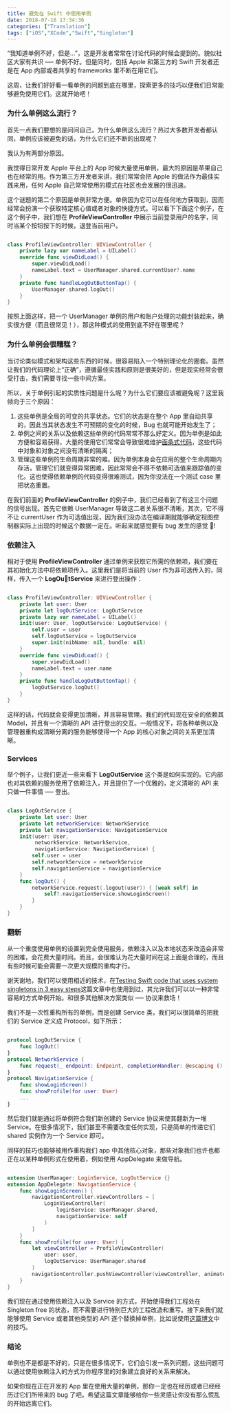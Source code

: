 ```yaml
---
title: 避免在 Swift 中使用单例
date: 2018-07-16 17:34:36
categories: ["Translation"]
tags: ["iOS","XCode","Swift","Singleton"]
---
```




“我知道单例不好，但是...”，这是开发者常常在讨论代码的时候会提到的。貌似社区大家有共识 ── 单例不好。但是同时，包括 Apple 和第三方的 Swift 开发者还是在 App 内部或者共享的 frameworks 里不断在用它们。

这周，让我们好好看一看单例的问题到底在哪里，探索更多的技巧以便我们日常能够避免使用它们。这就开始吧！

### 为什么单例这么流行？

首先一点我们要想的是问问自己，为什么单例这么流行？热过大多数开发者都认同，单例应该被避免的话，为什么它们还不断的出现呢？

我认为有两部分原因。

我觉得日常开发 Apple 平台上的 App 时候大量使用单例，最大的原因是苹果自己也在经常的用。作为第三方开发者来讲，我们常常会把 Apple 的做法作为最佳实践来用，任何 Apple 自己常常使用的模式在社区也会发展的很迅速。

这个谜题的第二个原因是单例非常方便。单例因为它可以在任何地方获取到，因而经常会扮演一个获取特定核心值或者对象的快捷方式。可以看下下面这个例子，在这个例子中，我们想在 **ProfileViewController** 中展示当前登录用户的名字，同时当某个按钮按下的时候，退登当前用户。


``` Swift

class ProfileViewController: UIViewController {
    private lazy var nameLabel = UILabel()
    override func viewDidLoad() {
        super.viewDidLoad()
        nameLabel.text = UserManager.shared.currentUser?.name
    }
    private func handleLogOutButtonTap() {
        UserManager.shared.logOut()
    }
}

```

按照上面这样，把一个 UserManager 单例的用户和账户处理的功能封装起来，确实很方便（而且很常见！），那这种模式的使用到底不好在哪里呢？

### 为什么单例会很糟糕？

当讨论类似模式和架构这些东西的时候，很容易陷入一个特别理论化的圈套。虽然让我们的代码理论上“正确”，遵循最佳实践和原则是很美好的，但是现实经常会很受打击，我们需要寻找一些中间方案。

所以，关于单例引起的实质性问题是什么呢？为什么它们要应该被避免呢？这里我倾向于三个原因：

1. 这些单例是全局的可变的共享状态。它们的状态是在整个 App 里自动共享的，因此当其状态发生不可预期的变化的时候，Bug 也就可能开始发生了；
2. 单例之间的关系以及依赖这些单例的代码常常不那么好定义。因为单例是如此方便和容易获得，大量的使用它们常常会导致很难维护[面条式代码](https://zh.wikipedia.org/wiki/%E9%9D%A2%E6%9D%A1%E5%BC%8F%E4%BB%A3%E7%A0%81)，这些代码中对象和对象之间没有清晰的隔离；
3. 管理这些单例的生命周期非常的难。因为单例本身会在应用的整个生命周期内存活，管理它们就变得异常困难，因此常常会不得不依赖可选值来跟踪值的变化。这也使得依赖单例的代码变得很难测试，因为你没法在一个测试 case 里把状态重置。

在我们前面的 **ProfileViewController** 的例子中，我们已经看到了有这三个问题的信号出现。首先它依赖 UserManager 导致这二者关系很不清晰，其次，它不得不让 currentUser 作为可选值出现，因为我们没办法在编译期就能够确定视图控制器实际上出现的时候这个数据一定在。听起来就感觉要有 bug 发生的感觉 😬!


### 依赖注入

相对于使用 **ProfileViewController** 通过单例来获取它所需的依赖项，我们要在其初始化方法中将依赖项传入。这里我们是将当前的 User 作为非可选传入的，同样，传入一个 **LogOutService** 来进行登出操作：


```Swift

class ProfileViewController: UIViewController {
    private let user: User
    private let logOutService: LogOutService
    private lazy var nameLabel = UILabel()
    init(user: User, logOutService: LogOutService) {
        self.user = user
        self.logOutService = logOutService
        super.init(nibName: nil, bundle: nil)
    }
    override func viewDidLoad() {
        super.viewDidLoad()
        nameLabel.text = user.name
    }
    private func handleLogOutButtonTap() {
        logOutService.logOut()
    }
}

```

这样的话，代码就会变得更加清晰，并且容易管理。我们的代码现在安全的依赖其 Model，并且有一个清晰的 API 进行登出的交互。一般情况下，将各种单例以及管理器重构成清晰分离的服务能够使得一个 App 的核心对象之间的关系更加清晰。

### Services

举个例子，让我们更近一些来看下 **LogOutService** 这个类是如何实现的。它内部也对其依赖的服务使用了依赖注入，并且提供了一个优雅的，定义清晰的 API 来只做一件事情 ── 登出。

``` Swift

class LogOutService {
    private let user: User
    private let networkService: NetworkService
    private let navigationService: NavigationService
    init(user: User,
         networkService: NetworkService,
         navigationService: NavigationService) {
        self.user = user
        self.networkService = networkService
        self.navigationService = navigationService
    }
    func logOut() {
        networkService.request(.logout(user)) { [weak self] in
            self?.navigationService.showLoginScreen()
        }
    }
}

```

### 翻新

从一个重度使用单例的设置到完全使用服务，依赖注入以及本地状态来改造会非常的困难，会花费大量时间。而且，会很难认为花大量时间在这上面是合理的，而且有些时候可能会需要一次更大规模的重构才行。

谢天谢地，我们可以使用相近的技术，在[Testing Swift code that uses system singletons in 3 easy steps](https://www.swiftbysundell.com/posts/testing-swift-code-that-uses-system-singletons-in-3-easy-steps)这篇文章中也使用到过，其允许我们可以以一种非常容易的方式单例开始。和很多其他解决方案类似 ── 协议来救场！

我们不是一次性重构所有的单例，而是创建 Service 类，我们可以很简单的把我们的 Service 定义成 Protocol，如下所示：


``` Swift

protocol LogOutService {
    func logOut()
}
protocol NetworkService {
    func request(_ endpoint: Endpoint, completionHandler: @escaping () -> Void)
}
protocol NavigationService {
    func showLoginScreen()
    func showProfile(for user: User)
    ...
}

```

然后我们就能通过将单例符合我们新创建的 Service 协议来使其翻新为一堆 Service。在很多情况下，我们甚至不需要改变任何实现，只是简单的传递它们 shared 实例作为一个 Service 即可。

同样的技巧也能够被用作重构我们 app 中其他核心对象，那些对象我们也许也都正在以某种单例形式在使用着，例如使用 AppDelegate 来做导航。


``` Swift

extension UserManager: LoginService, LogOutService {}
extension AppDelegate: NavigationService {
    func showLoginScreen() {
        navigationController.viewControllers = [
            LoginViewController(
                loginService: UserManager.shared,
                navigationService: self
            )
        ]
    }
    func showProfile(for user: User) {
        let viewController = ProfileViewController(
            user: user,
            logOutService: UserManager.shared
        )
        navigationController.pushViewController(viewController, animated: true)
    }
}

```

我们现在通过使用依赖注入以及 Service 的方式，开始使得我们工程处在 Singleton free 的状态，而不需要进行特别巨大的工程改造和重写。接下来我们就能够使用 Service 或者其他类型的 API 逐个替换掉单例，比如说使用[这篇博文](https://www.swiftbysundell.com/posts/replacing-legacy-code-using-swift-protocols)中的技巧。

### 结论

单例也不是都是不好的，只是在很多情况下，它们会引发一系列问题，这些问题可以通过使用依赖注入的方式为你程序里的对象建立良好的关系来解决。

如果你现在正在开发的 App 里在使用大量的单例，那你一定也在经历或者已经经历过它们所带来的 bug 了吧。希望这篇文章能够给你一些灵感让你没有那么慌乱的开始远离它们。









